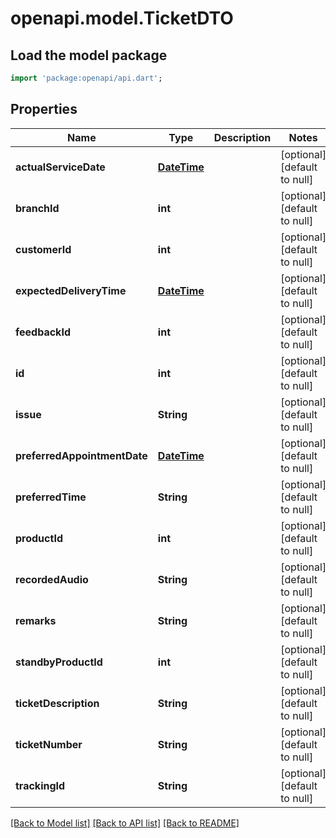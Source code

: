 # openapi.model.TicketDTO

## Load the model package
```dart
import 'package:openapi/api.dart';
```

## Properties
Name | Type | Description | Notes
------------ | ------------- | ------------- | -------------
**actualServiceDate** | [**DateTime**](DateTime.md) |  | [optional] [default to null]
**branchId** | **int** |  | [optional] [default to null]
**customerId** | **int** |  | [optional] [default to null]
**expectedDeliveryTime** | [**DateTime**](DateTime.md) |  | [optional] [default to null]
**feedbackId** | **int** |  | [optional] [default to null]
**id** | **int** |  | [optional] [default to null]
**issue** | **String** |  | [optional] [default to null]
**preferredAppointmentDate** | [**DateTime**](DateTime.md) |  | [optional] [default to null]
**preferredTime** | **String** |  | [optional] [default to null]
**productId** | **int** |  | [optional] [default to null]
**recordedAudio** | **String** |  | [optional] [default to null]
**remarks** | **String** |  | [optional] [default to null]
**standbyProductId** | **int** |  | [optional] [default to null]
**ticketDescription** | **String** |  | [optional] [default to null]
**ticketNumber** | **String** |  | [optional] [default to null]
**trackingId** | **String** |  | [optional] [default to null]

[[Back to Model list]](../README.md#documentation-for-models) [[Back to API list]](../README.md#documentation-for-api-endpoints) [[Back to README]](../README.md)


